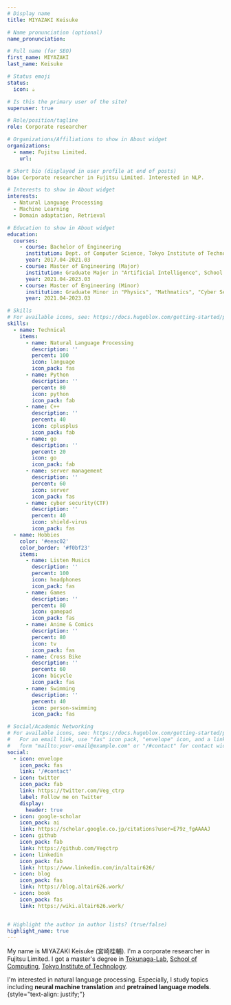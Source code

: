 ```yaml
---
# Display name
title: MIYAZAKI Keisuke

# Name pronunciation (optional)
name_pronunciation: 

# Full name (for SEO)
first_name: MIYAZAKI
last_name: Keisuke

# Status emoji
status:
  icon: ☕️

# Is this the primary user of the site?
superuser: true

# Role/position/tagline
role: Corporate researcher

# Organizations/Affiliations to show in About widget
organizations:
  - name: Fujitsu Limited.
    url: 

# Short bio (displayed in user profile at end of posts)
bio: Corporate researcher in Fujitsu Limited. Interested in NLP.

# Interests to show in About widget
interests:
  - Natural Language Processing
  - Machine Learning
  - Domain adaptation, Retrieval

# Education to show in About widget
education:
  courses:
    - course: Bachelor of Engineering
      institution: Dept. of Computer Science, Tokyo Institute of Technology
      year: 2017.04-2021.03
    - course: Master of Engineering (Major)
      institution: Graduate Major in "Artificial Intelligence", School of Computing, Tokyo Institute of Technology
      year: 2021.04-2023.03
    - course: Master of Engineering (Minor)
      institution: Graduate Minor in "Physics", "Mathmatics", "Cyber Security", and "Data Science and AI", Tokyo Institute of Technology
      year: 2021.04-2023.03

# Skills
# For available icons, see: https://docs.hugoblox.com/getting-started/page-builder/#icons
skills:
  - name: Technical
    items:
      - name: Natural Language Processing
        description: ''
        percent: 100
        icon: language
        icon_pack: fas
      - name: Python
        description: ''
        percent: 80
        icon: python
        icon_pack: fab
      - name: C++
        description: ''
        percent: 40
        icon: cplusplus
        icon_pack: fab
      - name: go
        description: ''
        percent: 20
        icon: go
        icon_pack: fab
      - name: server management
        description: ''
        percent: 60
        icon: server
        icon_pack: fas
      - name: cyber security(CTF)
        description: ''
        percent: 40
        icon: shield-virus
        icon_pack: fas
  - name: Hobbies
    color: '#eeac02'
    color_border: '#f0bf23'
    items:
      - name: Listen Musics
        description: ''
        percent: 100
        icon: headphones
        icon_pack: fas
      - name: Games
        description: ''
        percent: 80
        icon: gamepad
        icon_pack: fas
      - name: Anime & Comics
        description: ''
        percent: 80
        icon: tv
        icon_pack: fas
      - name: Cross Bike
        description: ''
        percent: 60
        icon: bicycle
        icon_pack: fas
      - name: Swimming
        description: ''
        percent: 40
        icon: person-swimming
        icon_pack: fas

# Social/Academic Networking
# For available icons, see: https://docs.hugoblox.com/getting-started/page-builder/#icons
#   For an email link, use "fas" icon pack, "envelope" icon, and a link in the
#   form "mailto:your-email@example.com" or "/#contact" for contact widget.
social:
  - icon: envelope
    icon_pack: fas
    link: '/#contact'
  - icon: twitter
    icon_pack: fab
    link: https://twitter.com/Veg_ctrp
    label: Follow me on Twitter
    display:
      header: true
  - icon: google-scholar
    icon_pack: ai
    link: https://scholar.google.co.jp/citations?user=E79z_fgAAAAJ
  - icon: github
    icon_pack: fab
    link: https://github.com/Vegctrp
  - icon: linkedin
    icon_pack: fab
    link: https://www.linkedin.com/in/altair626/
  - icon: blog
    icon_pack: fas
    link: https://blog.altair626.work/
  - icon: book
    icon_pack: fas
    link: https://wiki.altair626.work/


# Highlight the author in author lists? (true/false)
highlight_name: true
---
```


My name is MIYAZAKI Keisuke (宮崎桂輔). I'm a corporate researcher in Fujitsu Limited. I got a master's degree in [Tokunaga-Lab](https://www.cl.c.titech.ac.jp/ja/start), [School of Computing](https://www.titech.ac.jp/english/about/organization/schools/organization04), [Tokyo Institute of Technology](https://www.titech.ac.jp/english).

I'm interested in natural language processing. Especially, I study topics including **neural machine translation** and **pretrained language models**.
{style="text-align: justify;"}
